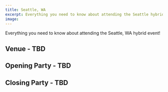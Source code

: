 ```yaml
---
title: Seattle, WA
excerpt: Everything you need to know about attending the Seattle hybrid event!
image: 
---
```

Everything you need to know about attending the Seattle, WA hybrid event!

## Venue - TBD


## Opening Party - TBD


## Closing Party - TBD

